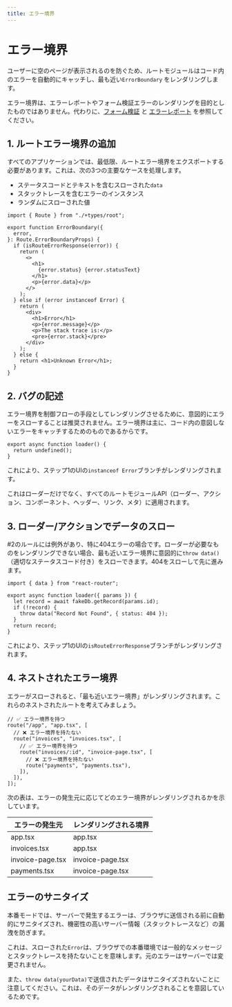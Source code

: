 ```yaml
---
title: エラー境界
---
```


# エラー境界

ユーザーに空のページが表示されるのを防ぐため、ルートモジュールはコード内のエラーを自動的にキャッチし、最も近い`ErrorBoundary` をレンダリングします。

エラー境界は、エラーレポートやフォーム検証エラーのレンダリングを目的としたものではありません。代わりに、[フォーム検証](./form-validation) と [エラーレポート](./error-reporting) を参照してください。

## 1. ルートエラー境界の追加

すべてのアプリケーションでは、最低限、ルートエラー境界をエクスポートする必要があります。これは、次の3つの主要なケースを処理します。

- ステータスコードとテキストを含むスローされた`data`
- スタックトレースを含むエラーのインスタンス
- ランダムにスローされた値

```tsx filename=root.tsx
import { Route } from "./+types/root";

export function ErrorBoundary({
  error,
}: Route.ErrorBoundaryProps) {
  if (isRouteErrorResponse(error)) {
    return (
      <>
        <h1>
          {error.status} {error.statusText}
        </h1>
        <p>{error.data}</p>
      </>
    );
  } else if (error instanceof Error) {
    return (
      <div>
        <h1>Error</h1>
        <p>{error.message}</p>
        <p>The stack trace is:</p>
        <pre>{error.stack}</pre>
      </div>
    );
  } else {
    return <h1>Unknown Error</h1>;
  }
}
```

## 2. バグの記述

エラー境界を制御フローの手段としてレンダリングさせるために、意図的にエラーをスローすることは推奨されません。エラー境界は主に、コード内の意図しないエラーをキャッチするためのものであるからです。

```tsx
export async function loader() {
  return undefined();
}
```

これにより、ステップ1のUIの`instanceof Error`ブランチがレンダリングされます。

これはローダーだけでなく、すべてのルートモジュールAPI（ローダー、アクション、コンポーネント、ヘッダー、リンク、メタ）に適用されます。


## 3. ローダー/アクションでデータのスロー

#2のルールには例外があり、特に404エラーの場合です。ローダーが必要なものをレンダリングできない場合、最も近いエラー境界に意図的に`throw data()`（適切なステータスコード付き）をスローできます。404をスローして先に進みます。

```tsx
import { data } from "react-router";

export async function loader({ params }) {
  let record = await fakeDb.getRecord(params.id);
  if (!record) {
    throw data("Record Not Found", { status: 404 });
  }
  return record;
}
```

これにより、ステップ1のUIの`isRouteErrorResponse`ブランチがレンダリングされます。

## 4. ネストされたエラー境界

エラーがスローされると、「最も近いエラー境界」がレンダリングされます。これらのネストされたルートを考えてみましょう。

```tsx filename="routes.ts"
// ✅ エラー境界を持つ
route("/app", "app.tsx", [
  // ❌ エラー境界を持たない
  route("invoices", "invoices.tsx", [
    // ✅ エラー境界を持つ
    route("invoices/:id", "invoice-page.tsx", [
      // ❌ エラー境界を持たない
      route("payments", "payments.tsx"),
    ]),
  ]),
]);
```

次の表は、エラーの発生元に応じてどのエラー境界がレンダリングされるかを示しています。

| エラーの発生元     | レンダリングされる境界 |
| ---------------- | ----------------- |
| app.tsx          | app.tsx           |
| invoices.tsx     | app.tsx           |
| invoice-page.tsx | invoice-page.tsx  |
| payments.tsx     | invoice-page.tsx  |

## エラーのサニタイズ

本番モードでは、サーバーで発生するエラーは、ブラウザに送信される前に自動的にサニタイズされ、機密性の高いサーバー情報（スタックトレースなど）の漏洩を防ぎます。

これは、スローされた`Error`は、ブラウザでの本番環境では一般的なメッセージとスタックトレースを持たないことを意味します。元のエラーはサーバーでは変更されません。

また、`throw data(yourData)`で送信されたデータはサニタイズされないことに注意してください。これは、そのデータがレンダリングされることを意図しているためです。


